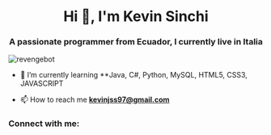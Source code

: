 <h1 align="center">Hi 👋, I'm Kevin Sinchi</h1>
<h3 align="center">A passionate programmer from Ecuador, I currently live in Italia</h3>

<p align="left"> <img src="https://komarev.com/ghpvc/?username=revengebot&label=Profile%20views&color=65008a&style=flat" alt="revengebot" /> </p>

- 🌱 I’m currently learning **Java, C#, Python, MySQL, HTML5, CSS3, JAVASCRIPT



- 📫 How to reach me **kevinjss97@gmail.com**

<h3 align="left">Connect with me:</h3>
<p align="left">
</p>

